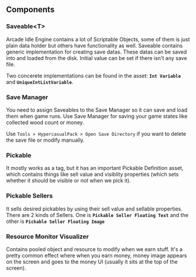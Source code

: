 ## Components

### Saveable\<T>
Arcade Idle Engine contains a lot of Scriptable Objects, some of them is just plain data holder but others have functionality as well. Saveable contains generic implementation for creating save datas. These datas can be saved into and loaded from the disk. Initial value can be set if there isn't any save file.

Two concerete implementations can be found in the asset:
**`Int Variable`** and **`UniqueIntListVariable`**.

### Save Manager
You need to assign Saveables to the Save Manager so it can save and load them when game runs. Use Save Manager for saving your game states like collected wood count or money.

Use `Tools > HypercasualPack > Open Save Directory` if you want to delete the save file or modify manually.

### Pickable
It mostly works as a tag, but it has an important Pickable Definition asset, which contains things like sell value and visiblity properties (which sets whether it should be visible or not when we pick it).

### Pickable Sellers
It sells desired pickables by using their sell value and sellable properties. There are 2 kinds of Sellers. One is **`Pickable Seller Floating Text`** and the other is **`Pickable Seller Floating Image`**

### Resource Monitor Visualizer
Contains pooled object and resource to modify when we earn stuff. It's a pretty common effect where when you earn money, money image appears on the screen and goes to the money UI (usually it sits at the top of the screen).